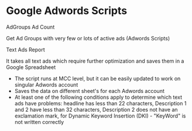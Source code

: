 Google Adwords Scripts
================================


AdGroups Ad Count

Get Ad Groups with very few or lots of active ads (Adwords Scripts)


Text Ads Report

It takes all text ads which require further optimization and saves them in a Google Spreadsheet

- The script runs at MCC level, but it can be easily updated to work on singular Adwords account
- Saves the data on different sheet's for each Adwords account
- At least one of the following conditions apply to determine which text ads have problems: headline has less than 22 characters, Description 1 and 2 have less than 32 characters, Description 2 does not have an exclamation mark, for Dynamic Keyword Insertion (DKI) - "KeyWord" is not written correctly